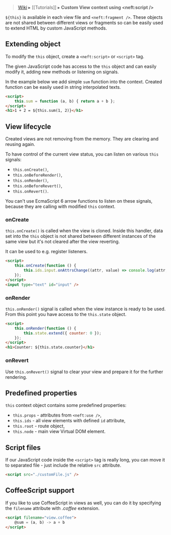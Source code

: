 > [Wiki](Home) ▸ [[Tutorials]] ▸ **Custom View context using <neft:script />**

`${this}` is available in each view file and `<neft:fragment />`. These objects are not shared between different views or fragments so can be easily used to extend HTML by custom JavaScript methods.

## Extending object

To modify the `this` object, create a `<neft:script>` or `<script>` tag.

The given JavaScript code has access to the `this` object and can easily modify it, adding new methods or listening on signals.

In the example below we add simple `sum` function into the context. Created function can be easily used in string interpolated texts.

```html
<script>
    this.sum = function (a, b) { return a + b };
</script>
<h1>1 + 2 = ${this.sum(1, 2)}</h1>
```

## View lifecycle

Created views are not removing from the memory. They are clearing and reusing again.

To have control of the current view status, you can listen on various `this` signals:

 - `this.onCreate()`,
 - `this.onBeforeRender()`,
 - `this.onRender()`,
 - `this.onBeforeRevert()`,
 - `this.onRevert()`.

You can't use EcmaScript 6 arrow functions to listen on these signals, because they are calling with modified `this` context.

### onCreate

`this.onCreate()` is called when the view is cloned. Inside this handler, data set into the `this` object is not shared between different instances of the same view but it's not cleared after the view reverting.

It can be used to e.g. register listeners.

```html
<script>
    this.onCreate(function () {
        this.ids.input.onAttrsChange((attr, value) => console.log(attr, value));
    });
</script>
<input type="text" id="input" />
```

### onRender

`this.onRender()` signal is called when the view instance is ready to be used. From this point you have access to the `this.state` object.

```html
<script>
    this.onRender(function () {
        this.state.extend({ counter: 0 });
    });
</script>
<h1>Counter: ${this.state.counter}</h1>
```

### onRevert

Use `this.onRevert()` signal to clear your view and prepare it for the further rendering.

## Predefined properties

`this` context object contains some predefined properties:

 - `this.props` - attributes from `<neft:use />`,
 - `this.ids` - all view elements with defined `id` attribute,
 - `this.root` - route object,
 - `this.node` - main view Virtual DOM element.

## Script files

If our JavaScript code inside the `<script>` tag is really long, you can move it to separated file - just include the relative `src` attribute.

```html
<script src="./customFile.js" />
```

## CoffeeScript support

If you like to use CoffeeScript in views as well, you can do it by specifying the `filename` attribute with *.coffee* extension.

```html
<script filename="view.coffee">
    @sum = (a, b) -> a + b
</script>
```

